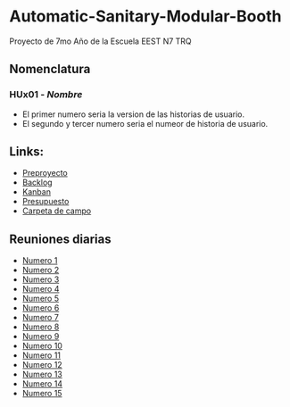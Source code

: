 # Automatic-Sanitary-Modular-Booth
Proyecto de 7mo Año de la Escuela EEST N7 TRQ

## Nomenclatura
### HUx01 - *Nombre*
* El primer numero seria la version de las historias de usuario.
* El segundo y tercer numero seria el numeor de historia de usuario.

## Links:
* [Preproyecto](https://docs.google.com/document/d/1FV1TCATaDeYYaNmAFFsy11UKM_EqK5jApIGANrdqngo/edit)
* [Backlog](https://docs.google.com/document/d/16Rr1VwQktRlqgh4Xqv46rgp91BMWeoB3IwLuBnragbY/edit#heading=h.weea1lfqqklc)
* [Kanban](https://trello.com/b/mIzg2lCd/kanban)
* [Presupuesto](https://docs.google.com/spreadsheets/d/1yRdK-Eko-lI7sWNFI4KGX0eHRzDyLPdNAgaI6_2Puz0/edit#gid=1138026163) 
* [Carpeta de campo](https://docs.google.com/document/d/14BjXpj9pFJPTAwgjcMGalzsc1YWqpey3uLjJZyRDOYk/edit)




##  Reuniones diarias
* [Numero 1](https://docs.google.com/document/d/1fbjTVGKN6UK2ypsj58MigzDZBV4JqDfpoNBA260o19w/edit)
* [Numero 2](https://docs.google.com/document/d/1secXsdiJPvNKDajAuvaiqy5pPPDZEDYqaAkMTPRFNbI/edit#heading=h.h71roo2449rv)
* [Numero 3](https://docs.google.com/document/d/1qsJ3fDMQgtzN63gmlJDIWsVr7Tw8ezWjJhJc95xvuNA/edit#heading=h.h71roo2449rv)
* [Numero 4](https://docs.google.com/document/d/1KNzdN_EXZSQ-V1OU6cUcHMQz983kYVmnH7aCcEXO-eM/edit)
* [Numero 5](https://docs.google.com/document/d/1U1-GtIy4eILVBWWnxCPecTvAWEhObhNTP5klEZfFRpc/edit#heading=h.h71roo2449rv)
* [Numero 6](https://docs.google.com/document/d/1Cb8OvNoc9IPj2QRsgWuGSvLevpwnQiieEr6IIpKQLSA/edit#heading=h.s33p57rujo5s)
* [Numero 7](https://docs.google.com/document/d/1HMkjGyC2qab5WeuxTljDNFJyogPWixypNVS3iUwOfi4/edit)  
* [Numero 8](https://docs.google.com/document/d/1qp6OVcNjNDc6ESG3M3FEdfnKejqKzGu85QJH8a0bdiE/edit)
* [Numero 9](https://docs.google.com/document/d/1tMuqNxIj3RjBa2gOgdUN-t-b4i-DhyNBBJgICMQvAsI/edit#heading=h.h71roo2449rv)
* [Numero 10](https://docs.google.com/document/d/1AkDY9smrYE4cBNo1F4DwCtP-yqBBLF-RQazNz6R8zXU/edit#)
* [Numero 11](https://docs.google.com/document/d/1fDhV-t1zMMQQbjkvNoJgaVOeUbKaTyVPhqJIyArqNPM/edit#heading=h.h71roo2449rv)
* [Numero 12](https://docs.google.com/document/d/1300NjhCsmu4e-LdjKrJJlq85LFgbSNkftzQpp0MV8FI/edit)
* [Numero 13](https://docs.google.com/document/d/1oHg5pG2QIQaJizJspj-Y5EcBHvdb56QZa5SRq5MTqro/edit)
* [Numero 14](https://docs.google.com/document/d/109d6mssrxLfDujirHsA-t52z4BgiwEK4uZniW0Y0910/edit)
* [Numero 15](https://docs.google.com/document/d/1VSAiFxDwInzx1-KVCB7XH5ta7t7h0feInFpaPlmYVkM/edit#)

